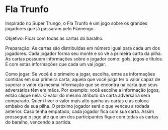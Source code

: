 # Fla Trunfo
Inspirado no Super Trungo, o Fla Trunfo é um jogo sobre os grandes jogadores que já passaram pelo Flamengo.


Objetivo:
Ficar com todas as cartas do baralho.

Preparação:
As cartas são distribuídas em número igual para cada um dos jogadores.
Cada jogador forma seu monte e só vê a primeira carta da pilha.
As cartas possuem informações sobre o jogador como: gols, jogos e títulos. É com estas informações que cada um vai jogar.

Como jogar:
Se você é o primeiro a jogar, escolha, entre as informações contidas em sua primeira carta, aquela que você julga ter o valor capaz de superar o valor da mesma informação que se encontra na carta que seus adversários têm em mãos. Por exemplo: você escolhe a informação jogos, então clique nela. O valor do mesmo atributo da carta adversária será comparado. Quem tiver o valor mais alto ganha as cartas e as coloca embaixo de sua pilha.
O próximo jogador será o que venceu a rodada anterior. Caso tenha empatado, cada jogador fica com sua carta. Assim prossegue o jogo até que um dos participantes fique com todas as cartas do baralho, vencendo a partida.
